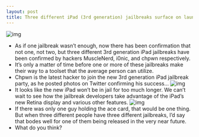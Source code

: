 ```yaml
---
layout: post
title: Three different iPad (3rd generation) jailbreaks surface on launch day
---
```

![img](http://media.idownloadblog.com/wp-content/uploads/2012/03/iPad-3-jailbreak-Chpwn-Cydia-Logo-Retina-Display.jpg)
* As if one jailbreak wasn’t enough, now there has been confirmation that not one, not two, but three different 3rd generation iPad jailbreaks have been confirmed by hackers MuscleNerd, i0nic, and chpwn respectively.
* It’s only a matter of time before one or more of these jailbreaks make their way to a toolset that the average person can utilize.
* Chpwn is the latest hacker to join the new 3rd generation iPad jailbreak party, as he posted photos on Twitter confirming his success…
![img](http://media.idownloadblog.com/wp-content/uploads/2012/03/iPad-3-Jailbreak-Chpwn-Cydia.jpg)
* It looks like the new iPad won’t be in jail for too much longer. We can’t wait to see how the jailbreak developers take advantage of the iPad’s new Retina display and various other features.
![img](http://media.idownloadblog.com/wp-content/uploads/2012/03/iPad-3-Jailbreak-Chpwn.jpg)
* If there was only one guy holding the ace card, that would be one thing. But when three different people have three different jailbreaks, I’d say that bodes well for one of them being released in the very near future.
* What do you think?


